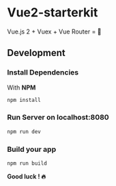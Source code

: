 # Vue2-starterkit

Vue.js 2 + Vuex + Vue Router = &#128175;

## Development

### Install Dependencies

With **NPM**
``` bash
npm install
```

### Run Server on localhost:8080
``` bash
npm run dev
```

### Build your app
``` bash
npm run build
```

**Good luck ! &#128293;**
